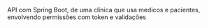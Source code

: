 API com Spring Boot, de uma clínica que usa medicos e pacientes, envolvendo permissões com token e validações
